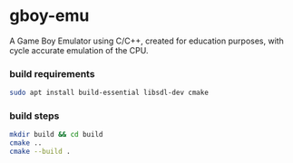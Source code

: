 # gboy-emu

A Game Boy Emulator using C/C++, created for education purposes, with cycle accurate emulation of the CPU.

### build requirements

```bash
sudo apt install build-essential libsdl-dev cmake
```

### build steps
```bash
mkdir build && cd build
cmake ..
cmake --build .
```
